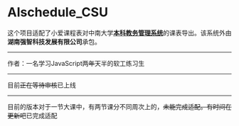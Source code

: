 # AIschedule_CSU

这个项目适配了小爱课程表对中南大学[**本科教务管理系统**](http://csujwc.its.csu.edu.cn/)的课表导出。该系统外由**湖南强智科技发展有限公司**承包。

---

作者：一名学习JavaScript两~~年~~天半的软工练习生

---

目前~~正在等待审核~~已上线

---

目前的版本对于一节大课中，有两节课分不同周次上的，~~未能完成适配。有时间在更新吧~~已完成适配

